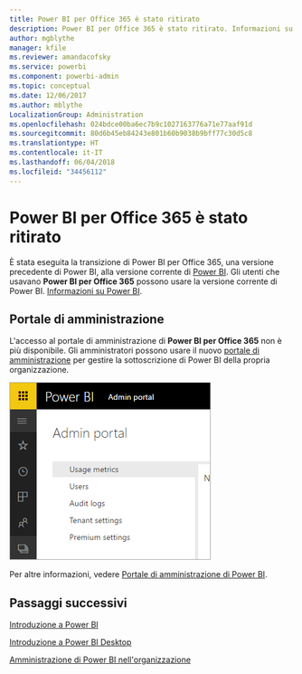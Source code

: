 ```yaml
---
title: Power BI per Office 365 è stato ritirato
description: Power BI per Office 365 è stato ritirato. Informazioni su come usare e gestire la versione attuale di Power BI.
author: mgblythe
manager: kfile
ms.reviewer: amandacofsky
ms.service: powerbi
ms.component: powerbi-admin
ms.topic: conceptual
ms.date: 12/06/2017
ms.author: mblythe
LocalizationGroup: Administration
ms.openlocfilehash: 024bdce00ba6ec7b9c1027163776a71e77aaf91d
ms.sourcegitcommit: 80d6b45eb84243e801b60b9038b9bff77c30d5c8
ms.translationtype: HT
ms.contentlocale: it-IT
ms.lasthandoff: 06/04/2018
ms.locfileid: "34456112"
---
```

# <a name="power-bi-for-office-365-is-retired"></a>Power BI per Office 365 è stato ritirato
È stata eseguita la transizione di Power BI per Office 365, una versione precedente di Power BI, alla versione corrente di [Power BI](https://powerbi.microsoft.com). Gli utenti che usavano **Power BI per Office 365** possono usare la versione corrente di Power BI. [Informazioni su Power BI](service-get-started.md).

## <a name="the-admin-portal"></a>Portale di amministrazione
L'accesso al portale di amministrazione di **Power BI per Office 365** non è più disponibile. Gli amministratori possono usare il nuovo [portale di amministrazione](https://app.powerbi.com/admin-portal) per gestire la sottoscrizione di Power BI della propria organizzazione.

![](media/service-admin-o365portal-retired/powerbi-admin-landing-page.png)

Per altre informazioni, vedere [Portale di amministrazione di Power BI](service-admin-portal.md).

## <a name="next-steps"></a>Passaggi successivi
[Introduzione a Power BI](service-get-started.md)

[Introduzione a Power BI Desktop](desktop-getting-started.md)

[Amministrazione di Power BI nell'organizzazione](service-admin-administering-power-bi-in-your-organization.md)
